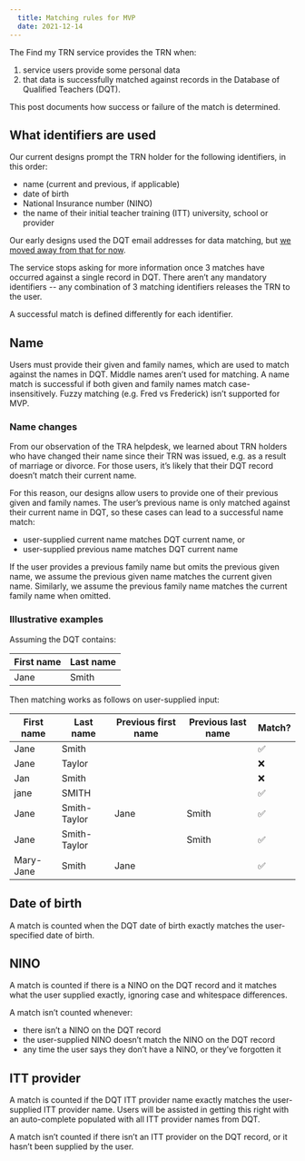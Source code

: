 ```yaml
---
  title: Matching rules for MVP
  date: 2021-12-14
---
```

<style>
.app-prose table {
  margin-top: 0;
}

.app-prose table th:first-child {
  width: 150px;
}
</style>

The Find my TRN service provides the TRN when:

1. service users provide some personal data
2. that data is successfully matched against records in the Database of Qualified Teachers (DQT).

This post documents how success or failure of the match is determined.

## What identifiers are used

Our current designs prompt the TRN holder for the following identifiers, in this order:

* name (current and previous, if applicable)
* date of birth
* National Insurance number (NINO)
* the name of their initial teacher training (ITT) university, school or provider

Our early designs used the DQT email addresses for data matching, but [we moved away from that for now](/find-my-trn/stopping-matching-on-email-address).

The service stops asking for more information once 3 matches have occurred against a single record in DQT. There aren’t any mandatory identifiers -- any combination of 3 matching identifiers releases the TRN to the user.

A successful match is defined differently for each identifier.

## Name

Users must provide their given and family names, which are used to match against the names in DQT. Middle names aren’t used for matching. A name match is successful if both given and family names match case-insensitively. Fuzzy matching (e.g. Fred vs Frederick) isn’t supported for MVP.

### Name changes

From our observation of the TRA helpdesk, we learned about TRN holders who have changed their name since their TRN was issued, e.g. as a result of marriage or divorce. For those users, it’s likely that their DQT record doesn’t match their current name.

For this reason, our designs allow users to provide one of their previous given and family names. The user’s previous name is only matched against their current name in DQT, so these cases can lead to a successful name match:

* user-supplied current name matches DQT current name, or
* user-supplied previous name matches DQT current name

If the user provides a previous family name but omits the previous given name, we assume the previous given name matches the current given name. Similarly, we assume the previous family name matches the current family name when omitted.

### Illustrative examples

Assuming the DQT contains:

| First name | Last name |
|--|--|
| Jane | Smith |

Then matching works as follows on user-supplied input:

|First name|Last name|Previous first name|Previous last name|Match?|
|--|--|--|--|--|
|Jane|Smith |||✅|
|Jane|Taylor|||❌|
|Jan |Smith |||❌|
|jane|SMITH |||✅|
|Jane|Smith-Taylor|Jane|Smith|✅|
|Jane|Smith-Taylor||Smith|✅|
|Mary-Jane|Smith|Jane||✅|

## Date of birth

A match is counted when the DQT date of birth exactly matches the user-specified date of birth.

## NINO

A match is counted if there is a NINO on the DQT record and it matches what the user supplied exactly, ignoring case and whitespace differences.

A match isn’t counted whenever:

* there isn’t a NINO on the DQT record
* the user-supplied NINO doesn’t match the NINO on the DQT record
* any time the user says they don’t have a NINO, or they’ve forgotten it

## ITT provider

A match is counted if the DQT ITT provider name exactly matches the user-supplied ITT provider name. Users will be assisted in getting this right with an auto-complete populated with all ITT provider names from DQT.

A match isn’t counted if there isn’t an ITT provider on the DQT record, or it hasn’t been supplied by the user.
